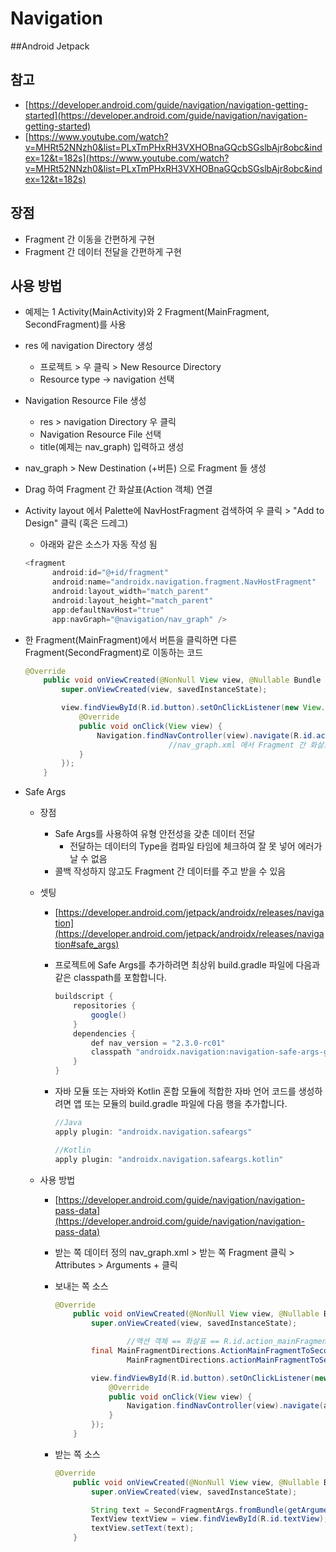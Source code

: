 # Navigation

##Android Jetpack

## 참고

- [https://developer.android.com/guide/navigation/navigation-getting-started](https://developer.android.com/guide/navigation/navigation-getting-started)
- [https://www.youtube.com/watch?v=MHRt52NNzh0&list=PLxTmPHxRH3VXHOBnaGQcbSGslbAjr8obc&index=12&t=182s](https://www.youtube.com/watch?v=MHRt52NNzh0&list=PLxTmPHxRH3VXHOBnaGQcbSGslbAjr8obc&index=12&t=182s)

## 장점

- Fragment 간 이동을 간편하게 구현
- Fragment 간 데이터 전달을 간편하게 구현

## 사용 방법

- 예제는 1 Activity(MainActivity)와 2 Fragment(MainFragment, SecondFragment)를 사용
- res 에 navigation Directory 생성
    - 프로젝트 > 우 클릭 > New Resource Directory
    - Resource type → navigation 선택
- Navigation Resource File 생성
    - res > navigation Directory 우 클릭
    - Navigation Resource File 선택
    - title(예제는 nav_graph) 입력하고 생성
- nav_graph > New Destination (+버튼) 으로 Fragment 들 생성
- Drag 하여 Fragment 간 화살표(Action 객체) 연결
- Activity layout 에서 Palette에 NavHostFragment 검색하여 우 클릭 > "Add to Design" 클릭
(혹은 드레그)
    - 아래와 같은 소스가 자동 작성 됨

    ```java
    <fragment
    	  android:id="@+id/fragment"
    	  android:name="androidx.navigation.fragment.NavHostFragment"
    	  android:layout_width="match_parent"
    	  android:layout_height="match_parent"
    	  app:defaultNavHost="true"
    	  app:navGraph="@navigation/nav_graph" />
    ```

- 한 Fragment(MainFragment)에서 버튼을 클릭하면 다른 Fragment(SecondFragment)로 이동하는 코드

    ```java
    @Override
        public void onViewCreated(@NonNull View view, @Nullable Bundle savedInstanceState) {
            super.onViewCreated(view, savedInstanceState);

            view.findViewById(R.id.button).setOnClickListener(new View.OnClickListener() {
                @Override
                public void onClick(View view) {
                    Navigation.findNavController(view).navigate(R.id.action_mainFragment_to_secondFragment);
    								//nav_graph.xml 에서 Fragment 간 화살표 클릭해서 id 확인할 수 있음
                }
            });
        }
    ```

- Safe Args
    - 장점
        - Safe Args를 사용하여 유형 안전성을 갖춘 데이터 전달
            - 전달하는 데이터의 Type을 컴파일 타임에 체크하여 잘 못 넣어 에러가 날 수 없음
        - 콜백 작성하지 않고도 Fragment 간 데이터를 주고 받을 수 있음
    - 셋팅
        - [https://developer.android.com/jetpack/androidx/releases/navigation](https://developer.android.com/jetpack/androidx/releases/navigation#safe_args)
        - 프로젝트에 Safe Args를 추가하려면 최상위 build.gradle 파일에 다음과 같은 classpath를 포함합니다.

            ```java
            buildscript {
                repositories {
                    google()
                }
                dependencies {
                    def nav_version = "2.3.0-rc01"
                    classpath "androidx.navigation:navigation-safe-args-gradle-plugin:$nav_version"
                }
            }
            ```

        - 자바 모듈 또는 자바와 Kotlin 혼합 모듈에 적합한 자바 언어 코드를 생성하려면 앱 또는 모듈의 build.gradle 파일에 다음 행을 추가합니다.

            ```java
            //Java
            apply plugin: "androidx.navigation.safeargs"

            //Kotlin
            apply plugin: "androidx.navigation.safeargs.kotlin"
            ```

    - 사용 방법
        - [https://developer.android.com/guide/navigation/navigation-pass-data](https://developer.android.com/guide/navigation/navigation-pass-data)
        - 받는 쪽 데이터 정의
            nav_graph.xml > 받는 쪽 Fragment 클릭 > Attributes > Arguments + 클릭
            
        - 보내는 쪽 소스

            ```java
            @Override
                public void onViewCreated(@NonNull View view, @Nullable Bundle savedInstanceState) {
                    super.onViewCreated(view, savedInstanceState);

            				//액션 객체 == 화살표 == R.id.action_mainFragment_to_secondFragment
                    final MainFragmentDirections.ActionMainFragmentToSecondFragment action =
                            MainFragmentDirections.actionMainFragmentToSecondFragment("Hello"); 

                    view.findViewById(R.id.button).setOnClickListener(new View.OnClickListener() {
                        @Override
                        public void onClick(View view) {
                            Navigation.findNavController(view).navigate(action);
                        }
                    });
                }
            ```

        - 받는 쪽 소스

            ```java
            @Override
                public void onViewCreated(@NonNull View view, @Nullable Bundle savedInstanceState) {
                    super.onViewCreated(view, savedInstanceState);

                    String text = SecondFragmentArgs.fromBundle(getArguments()).getVar();
                    TextView textView = view.findViewById(R.id.textView);
                    textView.setText(text);
                }
            ```
